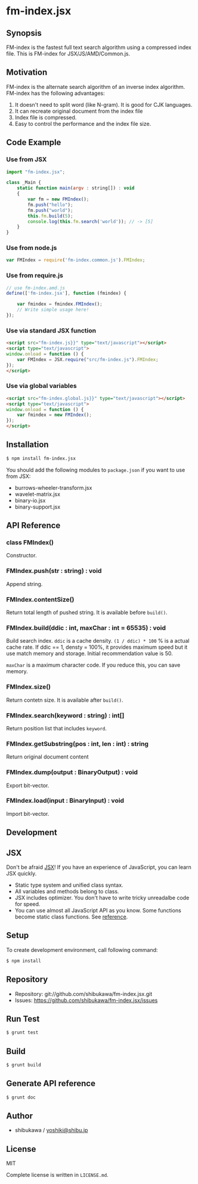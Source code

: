 fm-index.jsx
===========================================

Synopsis
---------------

FM-index is the fastest full text search algorithm using a compressed index file. This is FM-index for JSX/JS/AMD/Common.js.

Motivation
---------------

FM-index is the alternate search algorithm of an inverse index algorithm. FM-index has the following advantages:

1. It doesn't need to split word (like N-gram). It is good for CJK languages.
2. It can recreate original document from the index file
3. Index file is compressed.
4. Easy to control the performance and the index file size.

Code Example
---------------

### Use from JSX

```js
import "fm-index.jsx";

class _Main {
    static function main(argv : string[]) : void
    {
        var fm = new FMIndex();
        fm.push("hello");
        fm.push("world");
        this.fm.build(5);
        console.log(this.fm.search('world')); // -> [5]
    }
}
```

### Use from node.js

```js
var FMIndex = require('fm-index.common.js').FMIndex;
```

### Use from require.js

```js
// use fm-index.amd.js
define(['fm-index.jsx'], function (fmindex) {

    var fmindex = fmindex.FMIndex();
    // Write simple usage here!
});
```

### Use via standard JSX function

```html
<script src="fm-index.js}}" type="text/javascript"></script>
<script type="text/javascript">
window.onload = function () {
    var FMIndex = JSX.require("src/fm-index.js").FMIndex;
});
</script>
```

### Use via global variables

```html
<script src="fm-index.global.js}}" type="text/javascript"></script>
<script type="text/javascript">
window.onload = function () {
    var fmindex = new FMIndex();
});
</script>
```

Installation
---------------

```sh
$ npm install fm-index.jsx
```

You should add the following modules to `package.json` if you want to use from JSX:

* burrows-wheeler-transform.jsx
* wavelet-matrix.jsx
* binary-io.jsx
* binary-support.jsx

API Reference
------------------

### class FMIndex()

Constructor.

### FMIndex.push(str : string) : void

Append string.

### FMIndex.contentSize()

Return total length of pushed string. It is available before `build()`.

### FMIndex.build(ddic : int, maxChar : int = 65535) : void

Build search index. `ddic` is a cache density. `(1 / ddic) * 100` % is a actual cache rate.
If ddic == 1, densty = 100%, it provides maximum speed but it use match memory and storage.
Initial recommendation value is 50.

`maxChar` is a maximum character code. If you reduce this, you can save memory.

### FMIndex.size()

Return contetn size. It is available after `build()`.

### FMIndex.search(keyword : string) : int[]

Return position list that includes `keyword`.

### FMIndex.getSubstring(pos : int, len : int) : string

Return original document content 

### FMIndex.dump(output : BinaryOutput) : void

Export bit-vector.

### FMIndex.load(input : BinaryInput) : void

Import bit-vector.

Development
-------------

## JSX

Don't be afraid [JSX](http://jsx.github.io)! If you have an experience of JavaScript, you can learn JSX
quickly.

* Static type system and unified class syntax.
* All variables and methods belong to class.
* JSX includes optimizer. You don't have to write tricky unreadalbe code for speed.
* You can use almost all JavaScript API as you know. Some functions become static class functions. See [reference](http://jsx.github.io/doc/stdlibref.html).

## Setup

To create development environment, call following command:

```sh
$ npm install
```

## Repository

* Repository: git://github.com/shibukawa/fm-index.jsx.git
* Issues: https://github.com/shibukawa/fm-index.jsx/issues

## Run Test

```sh
$ grunt test
```

## Build

```sh
$ grunt build
```

## Generate API reference

```sh
$ grunt doc
```

Author
---------

* shibukawa / yoshiki@shibu.jp

License
------------

MIT

Complete license is written in `LICENSE.md`.
